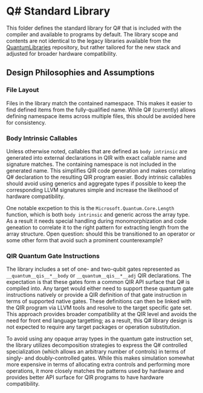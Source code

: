 # Q# Standard Library

This folder defines the standard library for Q# that is included with the compiler and available to programs by default. The library scope and contents are not identical to the legacy libraries available from the [QuantumLibraries](https://github.com/microsoft/QuantumLibraries) repository, but rather tailored for the new stack and adjusted for broader hardware compatibility.

## Design Philosophies and Assumptions

### File Layout

Files in the library match the contained namespace. This makes it easier to find defined items from the fully-qualified name. While Q# (currently) allows defining namespace items across multiple files, this should be avoided here for consistency.

### Body Intrinsic Callables

Unless otherwise noted, callables that are defined as `body intrinsic` are generated into external declarations in QIR with exact callable name and signature matches. The containing namespace is not included in the generated name. This simplifies QIR code generation and makes correlating Q# declaration to the resulting QIR program easier. Body intrinsic callables should avoid using generics and aggregate types if possible to keep the corresponding LLVM signatures simple and increase the likelihood of hardware compatibility.

One notable excpetion to this is the `Microsoft.Quantum.Core.Length` function, which is both `body intrinsic` and generic across the array type. As a result it needs special handling during monomorphization and code geneation to correlate it to the right pattern for extracting length from the array structure. Open question: should this be transitioned to an operator or some other form that avoid such a prominent counterexample?

### QIR Quantum Gate Instructions

The library includes a set of one- and two-qubit gates represented as `__quantum__qis__*__body` or `__quantum__qis__*__adj` QIR declarations. The expectation is that these gates form a common QIR API surface that Q# is compiled into. Any target would either need to support these quantum gate instructions natively or provide a QIR definition of that gate instruction in terms of supported native gates. These definitions can then be linked with the QIR program via LLVM tools and resolve to the target specific gate set. This approach provides broader compatibility at the QIR level and avoids the need for front end language targetting; as a result, this Q# library design is not expected to require any target packages or operation substitution.

To avoid using any opaque array types in the quantum gate instruction set, the library utilizes decomposition strategies to express the Q# controlled specialization (which allows an arbitrary number of controls) in terms of singly- and doubly-controlled gates. While this makes simulation somewhat more expensive in terms of allocating extra controls and performing more operations, it more closely matches the patterns used by hardware and provides better API surface for QIR programs to have hardware compatibility.
